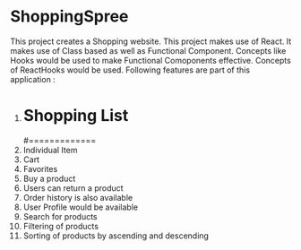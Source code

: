 # ShoppingSpree

This project creates a Shopping website.
This project makes use of React.
It makes use of Class based as well as Functional Component.
Concepts like Hooks would be used to make Functional Comoponents effective.
Concepts of ReactHooks would be used.
Following features are part of this application :

1. # Shopping List
   #=============
2. Individual Item
3. Cart
4. Favorites
5. Buy a product
6. Users can return a product
7. Order history is also available
8. User Profile would be available
9. Search for products
10. Filtering of products
11. Sorting of products by ascending and descending
